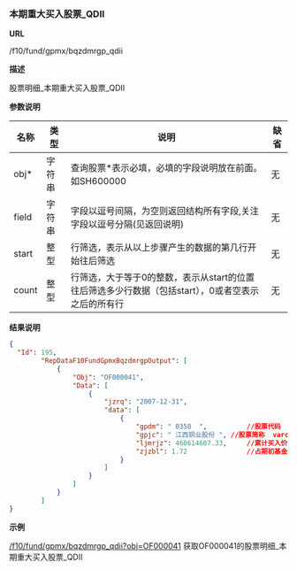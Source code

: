 
### 本期重大买入股票_QDII 

**URL**

/f10/fund/gpmx/bqzdmrgp_qdii

**描述**

股票明细_本期重大买入股票_QDII 

**参数说明**

|名称|类型|说明|缺省|
| -------- | -------- | -------- | -------- |
|obj\*|字符串|查询股票\*表示必填，必填的字段说明放在前面。如SH600000|无|
|field|字符串|字段以逗号间隔，为空则返回结构所有字段,关注字段以逗号分隔(见返回说明)|无|
|start|整型|行筛选，表示从以上步骤产生的数据的第几行开始往后筛选|无|
|count|整型|行筛选，大于等于0的整数，表示从start的位置往后筛选多少行数据（包括start），0或者空表示之后的所有行|无|


**结果说明**

```json
{
  "Id": 195,
        "RepDataF10FundGpmxBqzdmrgpOutput": [
            {
                "Obj": "OF000041",
                "Data": [
                    {
                        "jzrq": "2007-12-31",
                        "data": [
                            {
                                "gpdm": " 0358  ",			//股票代码	varchar(10)
                                "gpjc": " 江西铜业股份 ",	//股票简称	varchar(10)
                                "ljmrjz": 460614607.33,		//累计买入价值	numeric(19,2) 
                                "zjzbl": 1.72				//占期初基金资金净值比例	numeric(19,2)
                            }
                        ]
                    }
				]
			}
   	 	]
}
```

**示例**

[/f10/fund/gpmx/bqzdmrgp_qdii?obj=OF000041]($APIHOST$/f10/fund/gpmx/bqzdmrgp_qdii?obj=OF000041)
获取OF000041的股票明细_本期重大买入股票_QDII  
